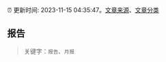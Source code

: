 :alarm_clock: 更新时间: 2023-11-15 04:35:47。[文章来源](/README.md)、[文章分类](/TAGS.md)

## 报告


> 关键字：`报告`、`月报`




